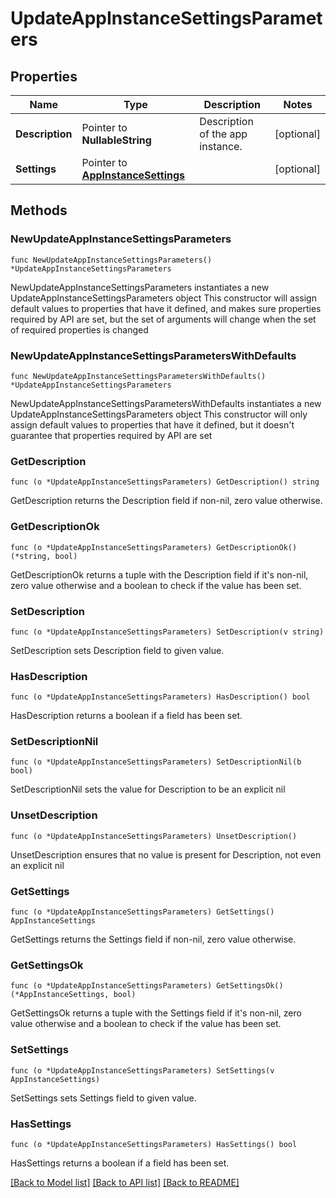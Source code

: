 # UpdateAppInstanceSettingsParameters

## Properties

Name | Type | Description | Notes
------------ | ------------- | ------------- | -------------
**Description** | Pointer to **NullableString** | Description of the app instance. | [optional] 
**Settings** | Pointer to [**AppInstanceSettings**](AppInstanceSettings.md) |  | [optional] 

## Methods

### NewUpdateAppInstanceSettingsParameters

`func NewUpdateAppInstanceSettingsParameters() *UpdateAppInstanceSettingsParameters`

NewUpdateAppInstanceSettingsParameters instantiates a new UpdateAppInstanceSettingsParameters object
This constructor will assign default values to properties that have it defined,
and makes sure properties required by API are set, but the set of arguments
will change when the set of required properties is changed

### NewUpdateAppInstanceSettingsParametersWithDefaults

`func NewUpdateAppInstanceSettingsParametersWithDefaults() *UpdateAppInstanceSettingsParameters`

NewUpdateAppInstanceSettingsParametersWithDefaults instantiates a new UpdateAppInstanceSettingsParameters object
This constructor will only assign default values to properties that have it defined,
but it doesn't guarantee that properties required by API are set

### GetDescription

`func (o *UpdateAppInstanceSettingsParameters) GetDescription() string`

GetDescription returns the Description field if non-nil, zero value otherwise.

### GetDescriptionOk

`func (o *UpdateAppInstanceSettingsParameters) GetDescriptionOk() (*string, bool)`

GetDescriptionOk returns a tuple with the Description field if it's non-nil, zero value otherwise
and a boolean to check if the value has been set.

### SetDescription

`func (o *UpdateAppInstanceSettingsParameters) SetDescription(v string)`

SetDescription sets Description field to given value.

### HasDescription

`func (o *UpdateAppInstanceSettingsParameters) HasDescription() bool`

HasDescription returns a boolean if a field has been set.

### SetDescriptionNil

`func (o *UpdateAppInstanceSettingsParameters) SetDescriptionNil(b bool)`

 SetDescriptionNil sets the value for Description to be an explicit nil

### UnsetDescription
`func (o *UpdateAppInstanceSettingsParameters) UnsetDescription()`

UnsetDescription ensures that no value is present for Description, not even an explicit nil
### GetSettings

`func (o *UpdateAppInstanceSettingsParameters) GetSettings() AppInstanceSettings`

GetSettings returns the Settings field if non-nil, zero value otherwise.

### GetSettingsOk

`func (o *UpdateAppInstanceSettingsParameters) GetSettingsOk() (*AppInstanceSettings, bool)`

GetSettingsOk returns a tuple with the Settings field if it's non-nil, zero value otherwise
and a boolean to check if the value has been set.

### SetSettings

`func (o *UpdateAppInstanceSettingsParameters) SetSettings(v AppInstanceSettings)`

SetSettings sets Settings field to given value.

### HasSettings

`func (o *UpdateAppInstanceSettingsParameters) HasSettings() bool`

HasSettings returns a boolean if a field has been set.


[[Back to Model list]](../README.md#documentation-for-models) [[Back to API list]](../README.md#documentation-for-api-endpoints) [[Back to README]](../README.md)


